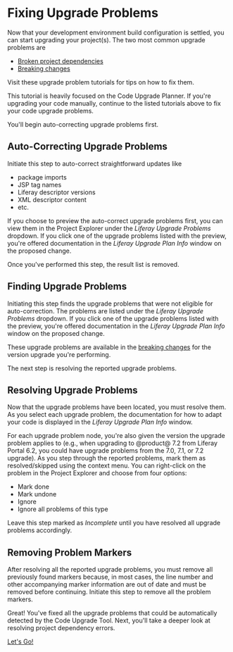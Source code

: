 # Fixing Upgrade Problems

Now that your development environment build configuration is settled, you can
start upgrading your project(s). The two most common upgrade problems are

- [Broken project dependencies](/docs/tutorials/7-2/-/knowledge_base/t/resolving-a-projects-dependencies)
- [Breaking changes](/docs/tutorials/7-2/-/knowledge_base/t/resolving-breaking-changes)

Visit these upgrade problem tutorials for tips on how to fix them.

This tutorial is heavily focused on the Code Upgrade Planner. If you're
upgrading your code manually, continue to the listed tutorials above to fix your
code upgrade problems.

You'll begin auto-correcting upgrade problems first.

## Auto-Correcting Upgrade Problems

Initiate this step to auto-correct straightforward updates like

- package imports
- JSP tag names
- Liferay descriptor versions
- XML descriptor content
- etc.

If you choose to preview the auto-correct upgrade problems first, you can view
them in the Project Explorer under the *Liferay Upgrade Problems* dropdown. If
you click one of the upgrade problems listed with the preview, you're offered
documentation in the *Liferay Upgrade Plan Info* window on the proposed change.

Once you've performed this step, the result list is removed.

## Finding Upgrade Problems

Initiating this step finds the upgrade problems that were not eligible for
auto-correction. The problems are listed under the *Liferay Upgrade Problems*
dropdown. If you click one of the upgrade problems listed with the preview,
you're offered documentation in the *Liferay Upgrade Plan Info* window on the
proposed change.

These upgrade problems are available in the
[breaking changes](/docs/tutorials/7-2/-/knowledge_base/t/resolving-breaking-changes)
for the version upgrade you're performing.

The next step is resolving the reported upgrade problems.

## Resolving Upgrade Problems

Now that the upgrade problems have been located, you must resolve them. As you
select each upgrade problem, the documentation for how to adapt your code is
displayed in the *Liferay Upgrade Plan Info* window.

For each upgrade problem node, you're also given the version the upgrade problem
applies to (e.g., when upgrading to @product@ 7.2 from Liferay Portal 6.2, you
could have upgrade problems from the 7.0, 7.1, or 7.2 upgrade). As you step
through the reported problems, mark them as resolved/skipped using the context
menu. You can right-click on the problem in the Project Explorer and choose from
four options:

- Mark done
- Mark undone
- Ignore
- Ignore all problems of this type

Leave this step marked as *Incomplete* until you have resolved all upgrade
problems accordingly.

## Removing Problem Markers

After resolving all the reported upgrade problems, you must remove all
previously found markers because, in most cases, the line number and other
accompanying marker information are out of date and must be removed before
continuing. Initiate this step to remove all the problem markers.

Great! You've fixed all the upgrade problems that could be automatically
detected by the Code Upgrade Tool. Next, you'll take a deeper look at resolving
project dependency errors.

<a class="go-link btn btn-primary" href="/docs/7-2/tutorials/-/knowledge_base/t/resolving-a-projects-dependencies">Let's Go!<span class="icon-circle-arrow-right"></span></a>
